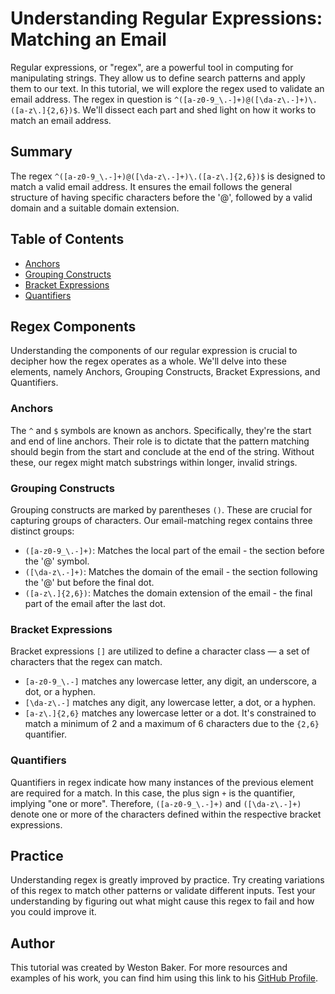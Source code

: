 # Understanding Regular Expressions: Matching an Email

Regular expressions, or "regex", are a powerful tool in computing for manipulating strings. They allow us to define search patterns and apply them to our text. In this tutorial, we will explore the regex used to validate an email address. The regex in question is `^([a-z0-9_\.-]+)@([\da-z\.-]+)\.([a-z\.]{2,6})$`. We'll dissect each part and shed light on how it works to match an email address.

## Summary

The regex `^([a-z0-9_\.-]+)@([\da-z\.-]+)\.([a-z\.]{2,6})$` is designed to match a valid email address. It ensures the email follows the general structure of having specific characters before the '@', followed by a valid domain and a suitable domain extension.

## Table of Contents

- [Anchors](#anchors)
- [Grouping Constructs](#grouping-constructs)
- [Bracket Expressions](#bracket-expressions)
- [Quantifiers](#quantifiers)

## Regex Components

Understanding the components of our regular expression is crucial to decipher how the regex operates as a whole. We'll delve into these elements, namely Anchors, Grouping Constructs, Bracket Expressions, and Quantifiers.

### Anchors

The `^` and `$` symbols are known as anchors. Specifically, they're the start and end of line anchors. Their role is to dictate that the pattern matching should begin from the start and conclude at the end of the string. Without these, our regex might match substrings within longer, invalid strings.

### Grouping Constructs

Grouping constructs are marked by parentheses `()`. These are crucial for capturing groups of characters. Our email-matching regex contains three distinct groups:
- `([a-z0-9_\.-]+)`: Matches the local part of the email - the section before the '@' symbol.
- `([\da-z\.-]+)`: Matches the domain of the email - the section following the '@' but before the final dot.
- `([a-z\.]{2,6})`: Matches the domain extension of the email - the final part of the email after the last dot.

### Bracket Expressions

Bracket expressions `[]` are utilized to define a character class — a set of characters that the regex can match. 
- `[a-z0-9_\.-]` matches any lowercase letter, any digit, an underscore, a dot, or a hyphen.
- `[\da-z\.-]` matches any digit, any lowercase letter, a dot, or a hyphen.
- `[a-z\.]{2,6}` matches any lowercase letter or a dot. It's constrained to match a minimum of 2 and a maximum of 6 characters due to the `{2,6}` quantifier.

### Quantifiers

Quantifiers in regex indicate how many instances of the previous element are required for a match. In this case, the plus sign `+` is the quantifier, implying "one or more". Therefore, `([a-z0-9_\.-]+)` and `([\da-z\.-]+)` denote one or more of the characters defined within the respective bracket expressions.

## Practice

Understanding regex is greatly improved by practice. Try creating variations of this regex to match other patterns or validate different inputs. Test your understanding by figuring out what might cause this regex to fail and how you could improve it.

## Author

This tutorial was created by Weston Baker. For more resources and examples of his work, you can find him using this link to his [GitHub Profile](https://github.com/WesBaker0).
